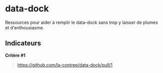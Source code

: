 # data-dock
Ressources pour aider à remplir le data-dock sans trop y laisser de plumes et d'enthousiasme.


## Indicateurs

**Critère #1**
> https://github.com/la-contree/data-dock/pull/1


